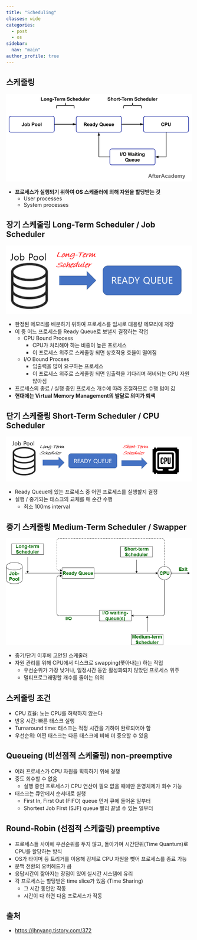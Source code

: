 ```yaml
---
title: "Scheduling"
classes: wide
categories: 
  - post
  - os
sidebar:
  nav: "main"
author_profile: true
---
```

   
## 스케줄링
![post_thumbnail](/assets/images/img(2).png)
* **프로세스가 실행되기 위하여 OS 스케줄러에 의해 자원을 할당받는 것**
  * User processes 
  * System processes 

## 장기 스케줄링 Long-Term Scheduler / Job Scheduler

![post_thumbnail](/assets/images/img.png)
* 한정된 메모리를 배분하기 위하여 프로세스를 임시로 대용량 메모리에 저장
* 이 중 어느 프로세스를 Ready Queue로 보낼지 결정하는 작업
  * CPU Bound Process 
    - CPU가 처리해야 하는 비중이 높은 프로세스
    - 이 프로세스 위주로 스케줄링 되면 상호작용 효율이 떨어짐
  * I/O Bound Procses 
    - 입출력을 많이 요구하는 프로세스
    - 이 프로세스 위주로 스케줄링 되면 입출력을 기다리며 허비되는 CPU 자원 많아짐
* 프로세스의 종료 / 실행 중인 프로세스 개수에 따라 조절하므로 수행 텀이 긺
* **현대에는 Virtual Memory Management의 발달로 의미가 퇴색**

## 단기 스케줄링 Short-Term Scheduler / CPU Scheduler

![post_thumbnail](/assets/images/img(1).png)
* Ready Queue에 있는 프로세스 중 어떤 프로세스를 실행할지 결정
* 실행 / 중기되는 태스크의 교체를 매 순간 수행
  * 최소 100ms interval

## 중기 스케줄링 Medium-Term Scheduler / Swapper

![post_thumbnail](/assets/images/img(3).png)
* 중기/단기 이후에 고안된 스케줄러
* 자원 관리를 위해 CPU에서 디스크로 swapping(쫓아내는) 하는 작업 
  * 우선순위가 가장 낮거나, 일정시간 동안 활성화되지 않았던 프로세스 위주
  * 멀티프로그래밍할 개수를 줄이는 의의

## 스케줄링 조건
* CPU 효율: 노는 CPU를 허락하지 않는다
* 반응 시간: 빠른 태스크 실행
* Turnaround time: 태스크는 적정 시간을 기하여 완료되어야 함
* 우선순위: 어떤 태스크는 다른 태스크에 비해 더 중요할 수 있음

## Queueing (비선점적 스케줄링) non-preemptive
* 여러 프로세스가 CPU 자원을 획득하기 위해 경쟁
* 중도 회수할 수 없음
  * 실행 중인 프로세스가 CPU 연산이 필요 없을 때에만 운영체제가 회수 가능
* 태스크는 큐안에서 순서대로 실행
  * First In, First Out (FIFO) queue 먼저 큐에 들어온 일부터
  * Shortest Job First (SJF) queue 빨리 끝낼 수 있는 일부터 

## Round-Robin (선점적 스케줄링) preemptive
* 프로세스들 사이에 우선순위를 두지 않고, 돌아가며 시간단위(Time Quantum)로 CPU를 할당하는 방식
* OS가 타이머 등 트리거를 이용해 강제로 CPU 자원을 뺏어 프로세스를 종료 가능
* 문맥 전환의 오버헤드가 큼
* 응답시간이 짧아지는 장점이 있어 실시간 시스템에 유리
* 각 프로세스는 할당받은 time slice가 있음 (Time Sharing)
  * 그 시간 동안만 작동
  * 시간이 다 하면 다음 프로세스가 작동

## 출처
* <https://jhnyang.tistory.com/372>